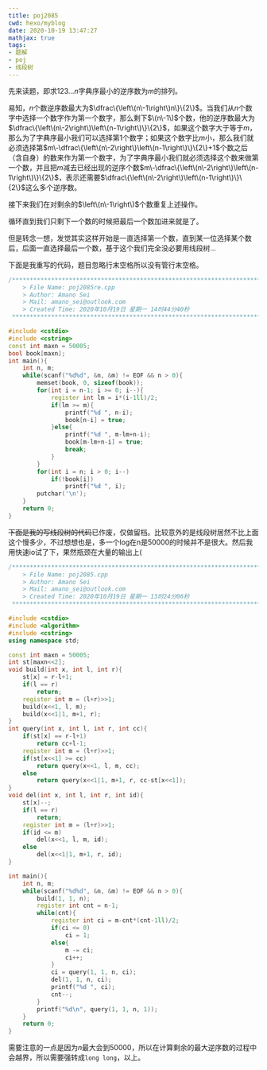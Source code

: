 ```yaml
---
title: poj2085
cwd: hexo/myblog
date: 2020-10-19 13:47:27
mathjax: true
tags:
- 题解
- poj
- 线段树
---
```


先来读题，即求$1 2 3 \ldots n$字典序最小的逆序数为$m$的排列。

易知，$n$个数逆序数最大为$\dfrac\{\left\(n\-1\right\)n\}\{2\}$。当我们从$n$个数字中选择一个数字作为第一个数字，那么剩下$\(n\-1\)$个数，他的逆序数最大为$\dfrac\{\left\(n\-2\right\)\left\(n-1\right\)\}\{2\}$，如果这个数字大于等于$m$，那么为了字典序最小我们可以选择第$1$个数字；如果这个数字比$m$小，那么我们就必须选择第$m\-\dfrac\{\left\(n\-2\right\)\left\(n-1\right\)\}\{2\}+1$个数之后（含自身）的数来作为第一个数字，为了字典序最小我们就必须选择这个数来做第一个数，并且把$m$减去已经出现的逆序个数$m\-\dfrac\{\left\(n\-2\right\)\left\(n-1\right\)\}\{2\}$，表示还需要$\dfrac\{\left\(n\-2\right\)\left\(n-1\right\)\}\{2\}$这么多个逆序数。

接下来我们在对剩余的$\left\(n\-1\right\)$个数重复上述操作。

循环直到我们只剩下一个数的时候把最后一个数加进来就是了。

但是转念一想，发觉其实这样开始是一直选择第一个数，直到某一位选择某个数后，后面一直选择最后一个数，基于这个我们完全没必要用线段树...

下面是我重写的代码，题目忽略行末空格所以没有管行末空格。

```cpp
/*************************************************************************
    > File Name: poj2085re.cpp
    > Author: Amano Sei
    > Mail: amano_sei@outlook.com
    > Created Time: 2020年10月19日 星期一 14时44分40秒
 ************************************************************************/

#include <cstdio>
#include <cstring>
const int maxn = 50005;
bool book[maxn];
int main(){
    int n, m;
    while(scanf("%d%d", &n, &m) != EOF && n > 0){
        memset(book, 0, sizeof(book));
        for(int i = n-1; i >= 0; i--){
            register int lm = i*(i-1ll)/2;
            if(lm >= m){
                printf("%d ", n-i);
                book[n-i] = true;
            }else{
                printf("%d ", m-lm+n-i);
                book[m-lm+n-i] = true;
                break;
            }
        }
        for(int i = n; i > 0; i--)
            if(!book[i])
                printf("%d ", i);
        putchar('\n');
    }
    return 0;
}

```

~~下面是我的写线段树的代码~~已作废，仅做留档。比较意外的是线段树居然不比上面这个慢多少，不过想想也是，多一个log在n是50000的时候并不是很大。然后我用快速io试了下，果然瓶颈在大量的输出上\(

```cpp
/*************************************************************************
    > File Name: poj2085.cpp
    > Author: Amano Sei
    > Mail: amano_sei@outlook.com
    > Created Time: 2020年10月19日 星期一 13时24分06秒
 ************************************************************************/

#include <cstdio>
#include <algorithm>
#include <cstring>
using namespace std;

const int maxn = 50005;
int st[maxn<<2];
void build(int x, int l, int r){
    st[x] = r-l+1;
    if(l == r)
        return;
    register int m = (l+r)>>1;
    build(x<<1, l, m);
    build(x<<1|1, m+1, r);
}
int query(int x, int l, int r, int cc){
    if(st[x] == r-l+1)
        return cc+l-1;
    register int m = (l+r)>>1;
    if(st[x<<1] >= cc)
        return query(x<<1, l, m, cc);
    else
        return query(x<<1|1, m+1, r, cc-st[x<<1]);
}
void del(int x, int l, int r, int id){
    st[x]--;
    if(l == r)
        return;
    register int m = (l+r)>>1;
    if(id <= m)
        del(x<<1, l, m, id);
    else
        del(x<<1|1, m+1, r, id);
}

int main(){
    int n, m;
    while(scanf("%d%d", &n, &m) != EOF && n > 0){
        build(1, 1, n);
        register int cnt = n-1;
        while(cnt){
            register int ci = m-cnt*(cnt-1ll)/2;
            if(ci <= 0)
                ci = 1;
            else{
                m -= ci;
                ci++;
            }
            ci = query(1, 1, n, ci);
            del(1, 1, n, ci);
            printf("%d ", ci);
            cnt--;
        }
        printf("%d\n", query(1, 1, n, 1));
    }
    return 0;
}

```

需要注意的一点是因为$n$最大会到$50000$，所以在计算剩余的最大逆序数的过程中会越界，所以需要强转成`long long`，以上。

